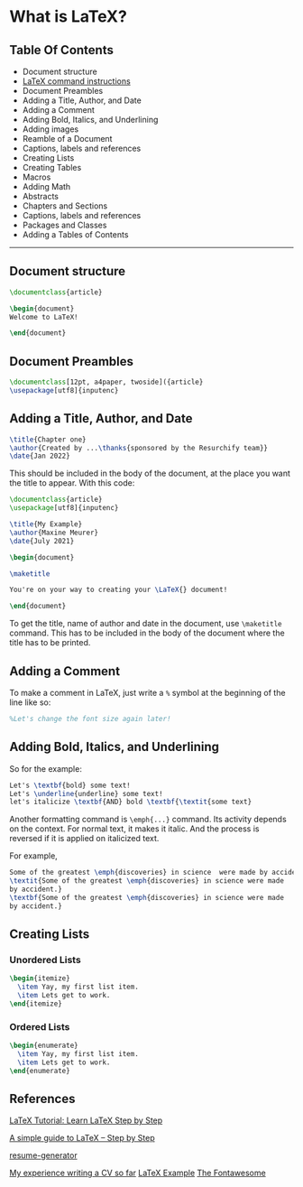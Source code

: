 # What is LaTeX?

## Table Of Contents

- Document structure
- [LaTeX command instructions](https://github.com/dghuuloc/Full-Stack/tree/main/contents/latex/commands)
- Document Preambles
- Adding a Title, Author, and Date
- Adding a Comment
- Adding Bold, Italics, and Underlining
- Adding images
- Reamble of a Document
- Captions, labels and references
- Creating Lists
- Creating Tables
- Macros
- Adding Math
- Abstracts
- Chapters and Sections
- Captions, labels and references
- Packages and Classes
- Adding a Tables of Contents

---

## Document structure

``` latex
\documentclass{article}

\begin{document}
Welcome to LaTeX!

\end{document}

```

## Document Preambles

``` latex
\documentclass[12pt, a4paper, twoside]({article}
\usepackage[utf8]{inputenc}
```

## Adding a Title, Author, and Date

``` latex
\title{Chapter one}
\author{Created by ...\thanks{sponsored by the Resurchify team}}
\date{Jan 2022}
```

This should be included in the body of the document, at the place you want the title to appear. With this code:

``` latex
\documentclass{article}
\usepackage[utf8]{inputenc}

\title{My Example}
\author{Maxine Meurer}
\date{July 2021}

\begin{document}

\maketitle

You're on your way to creating your \LaTeX{} document!

\end{document}
```
To get the title, name of author and date in the document, use `\maketitle` command. This has to be included in the body of the document where the title has to be printed.

## Adding a Comment

To make a comment in LaTeX, just write a `%` symbol at the beginning of the line like so:

``` latex
%Let's change the font size again later!
```

## Adding Bold, Italics, and Underlining



So for the example:

``` latex
Let's \textbf{bold} some text!
Let's \underline{underline} some text!
let's italicize \textbf{AND} bold \textbf{\textit{some text}
```
Another formatting command is `\emph{...}` command. Its activity depends on the context. For normal text, it makes it italic. And the process is reversed if it is applied on italicized text. 

For example,

``` latex
Some of the greatest \emph{discoveries} in science  were made by accident.
\textit{Some of the greatest \emph{discoveries} in science were made
by accident.}
\textbf{Some of the greatest \emph{discoveries} in science were made
by accident.}
```

## Creating Lists

### Unordered Lists

``` latex
\begin{itemize}
  \item Yay, my first list item.
  \item Lets get to work.
\end{itemize}
```

### Ordered Lists

``` latex
\begin{enumerate}
  \item Yay, my first list item.
  \item Lets get to work.
\end{enumerate}
```
## References

[LaTeX Tutorial: Learn LaTeX Step by Step](https://www.resurchify.com/latex_tutorial/latex_quick_guide.php)

[A simple guide to LaTeX – Step by Step](https://latex-tutorial.com/tutorials/)

[resume-generator](https://github.com/ayan-b/resume-generator/blob/master/config/data.yml)

[My experience writing a CV so far](https://dev.to/vulwsztyn/my-experience-writing-a-cv-so-far-24eb)
[LaTeX Example](https://alvinalexander.com/blog/post/latex/create-your-own-commands-in-latex-using-newcommand/)
[The Fontawesome](https://mirrors.ibiblio.org/CTAN/fonts/fontawesome5/doc/fontawesome5.pdf)
